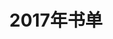 ---
layout: book
title: 2017年书单
category: 阅读
keywords: 书单，2017
books:
    - title: 聊斋志异
      status: 已读
      author: 蒲松龄
      publisher: 华夏出版社
      language: 中文
      link: https://book.douban.com/subject/3007640/
      cover: https://img3.doubanio.com/lpic/s6455734.jpg
      description: 虽志怪亦人情也
    - title: 资治通鉴
      status: 在读
      author: 司马光 
      publisher: 岳麓书社
      language: 中文
      link: https://book.douban.com/subject/3522118/
      cover: https://img3.doubanio.com/lpic/s4416851.jpg
      description: 好书
    - title: 美丽新世界
      status: 已读
      author: 阿道司·赫胥黎 
      publisher: 北京理工大学出版社
      language: 中文
      link: https://book.douban.com/subject/25782520/
      cover: https://img5.doubanio.com/lpic/s27208286.jpg
      description: 可以与《1984》结合看
    - title: 旧制度与大革命
      status: 已读
      author: 托克维尔
      publisher: 商务印书馆
      language: 中文
      link: https://book.douban.com/subject/11607261/
      cover: https://img5.doubanio.com/lpic/s16237536.jpg
      description: 历史的画廊里原作总是少，复制品充斥其间
    - title: 白夜行
      status: 已读
      author: 东野圭吾
      publisher: 南海出版公司
      language: 中文
      link: https://book.douban.com/subject/10554308/
      cover: https://img1.doubanio.com/lpic/s24514468.jpg
      description: 从一开始就错了
    - title: 发现的乐趣
      status: 已读
      author: 理查德.费曼
      publisher: 北京联合出版公司
      language: 中文
      link: https://book.douban.com/subject/26776967/
      cover: https://img5.doubanio.com/lpic/s28650756.jpg
      description: 主动地思考问题，一定有收获
---